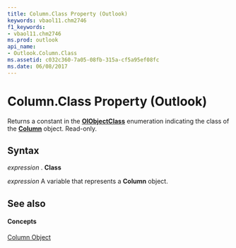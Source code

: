 ```yaml
---
title: Column.Class Property (Outlook)
keywords: vbaol11.chm2746
f1_keywords:
- vbaol11.chm2746
ms.prod: outlook
api_name:
- Outlook.Column.Class
ms.assetid: c032c360-7a05-08fb-315a-cf5a95ef08fc
ms.date: 06/08/2017
---
```



# Column.Class Property (Outlook)

Returns a constant in the **[OlObjectClass](olobjectclass-enumeration-outlook.md)** enumeration indicating the class of the **[Column](column-object-outlook.md)** object. Read-only.


## Syntax

 _expression_ . **Class**

 _expression_ A variable that represents a **Column** object.


## See also


#### Concepts


[Column Object](column-object-outlook.md)

